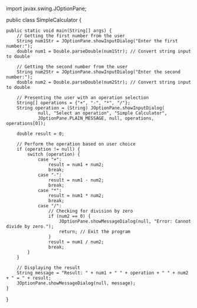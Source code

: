 import javax.swing.JOptionPane;

public class SimpleCalculator {

    public static void main(String[] args) {
        // Getting the first number from the user
        String num1Str = JOptionPane.showInputDialog("Enter the first number:");
        double num1 = Double.parseDouble(num1Str); // Convert string input to double

        // Getting the second number from the user
        String num2Str = JOptionPane.showInputDialog("Enter the second number:");
        double num2 = Double.parseDouble(num2Str); // Convert string input to double

        // Presenting the user with an operation selection
        String[] operations = {"+", "-", "*", "/"};
        String operation = (String) JOptionPane.showInputDialog(
                null, "Select an operation", "Simple Calculator",
                JOptionPane.PLAIN_MESSAGE, null, operations, operations[0]);

        double result = 0;

        // Perform the operation based on user choice
        if (operation != null) {
            switch (operation) {
                case "+":
                    result = num1 + num2;
                    break;
                case "-":
                    result = num1 - num2;
                    break;
                case "*":
                    result = num1 * num2;
                    break;
                case "/":
                    // Checking for division by zero
                    if (num2 == 0) {
                        JOptionPane.showMessageDialog(null, "Error: Cannot divide by zero.");
                        return; // Exit the program
                    }
                    result = num1 / num2;
                    break;
            }
        }

        // Displaying the result
        String message = "Result: " + num1 + " " + operation + " " + num2 + " = " + result;
        JOptionPane.showMessageDialog(null, message);
    }
}

